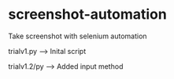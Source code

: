 # screenshot-automation
Take screenshot with selenium automation

trialv1.py --> Inital script

trialv1.2/py --> Added input method
